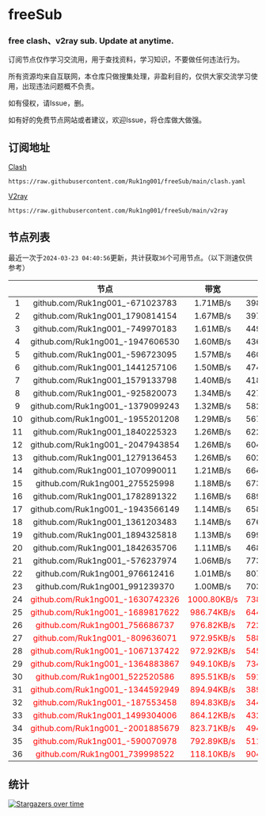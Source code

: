 # freeSub
### free clash、v2ray sub. Update at anytime.

订阅节点仅作学习交流用，用于查找资料，学习知识，不要做任何违法行为。

所有资源均来自互联网，本仓库只做搜集处理，非盈利目的，仅供大家交流学习使用，出现违法问题概不负责。

如有侵权，请Issue，删。

如有好的免费节点网站或者建议，欢迎Issue，将仓库做大做强。

## 订阅地址
[Clash](https://raw.githubusercontent.com/Ruk1ng001/freeSub/main/clash.yaml)
```
https://raw.githubusercontent.com/Ruk1ng001/freeSub/main/clash.yaml
```
[V2ray](https://raw.githubusercontent.com/Ruk1ng001/freeSub/main/v2ray)
```
https://raw.githubusercontent.com/Ruk1ng001/freeSub/main/v2ray
```

## 节点列表

最近一次于`2024-03-23 04:40:56`更新，共计获取`36`个可用节点。（以下测速仅供参考）

|  | 节点 | 带宽 | 延迟 |
|:-:|:--:|:--:|:--:|
 | 1 | github.com/Ruk1ng001_-671023783 | 1.71MB/s | 398.00ms |
 | 2 | github.com/Ruk1ng001_1790814154 | 1.67MB/s | 397.00ms |
 | 3 | github.com/Ruk1ng001_-749970183 | 1.61MB/s | 449.00ms |
 | 4 | github.com/Ruk1ng001_-1947606530 | 1.60MB/s | 436.00ms |
 | 5 | github.com/Ruk1ng001_-596723095 | 1.57MB/s | 460.00ms |
 | 6 | github.com/Ruk1ng001_1441257106 | 1.50MB/s | 474.00ms |
 | 7 | github.com/Ruk1ng001_1579133798 | 1.40MB/s | 418.00ms |
 | 8 | github.com/Ruk1ng001_-925820073 | 1.34MB/s | 427.00ms |
 | 9 | github.com/Ruk1ng001_-1379099243 | 1.32MB/s | 582.00ms |
 | 10 | github.com/Ruk1ng001_-1955201208 | 1.29MB/s | 567.00ms |
 | 11 | github.com/Ruk1ng001_1840225323 | 1.26MB/s | 622.00ms |
 | 12 | github.com/Ruk1ng001_-2047943854 | 1.26MB/s | 604.00ms |
 | 13 | github.com/Ruk1ng001_1279136453 | 1.26MB/s | 602.00ms |
 | 14 | github.com/Ruk1ng001_1070990011 | 1.21MB/s | 664.00ms |
 | 15 | github.com/Ruk1ng001_275525998 | 1.18MB/s | 673.00ms |
 | 16 | github.com/Ruk1ng001_1782891322 | 1.16MB/s | 689.00ms |
 | 17 | github.com/Ruk1ng001_-1943566149 | 1.14MB/s | 658.00ms |
 | 18 | github.com/Ruk1ng001_1361203483 | 1.14MB/s | 676.00ms |
 | 19 | github.com/Ruk1ng001_1894325818 | 1.13MB/s | 699.00ms |
 | 20 | github.com/Ruk1ng001_1842635706 | 1.11MB/s | 468.00ms |
 | 21 | github.com/Ruk1ng001_-576237974 | 1.06MB/s | 773.00ms |
 | 22 | github.com/Ruk1ng001_976612416 | 1.01MB/s | 807.00ms |
 | 23 | github.com/Ruk1ng001_991239370 | 1.00MB/s | 703.00ms |
 | 24 | <font color=red>github.com/Ruk1ng001_-1630742326</font> | <font color=red>1000.80KB/s</font> | <font color=red>738.00ms</font> |
 | 25 | <font color=red>github.com/Ruk1ng001_-1689817622</font> | <font color=red>986.74KB/s</font> | <font color=red>644.00ms</font> |
 | 26 | <font color=red>github.com/Ruk1ng001_756686737</font> | <font color=red>976.82KB/s</font> | <font color=red>722.00ms</font> |
 | 27 | <font color=red>github.com/Ruk1ng001_-809636071</font> | <font color=red>972.95KB/s</font> | <font color=red>588.00ms</font> |
 | 28 | <font color=red>github.com/Ruk1ng001_-1067137422</font> | <font color=red>972.92KB/s</font> | <font color=red>545.00ms</font> |
 | 29 | <font color=red>github.com/Ruk1ng001_-1364883867</font> | <font color=red>949.10KB/s</font> | <font color=red>734.00ms</font> |
 | 30 | <font color=red>github.com/Ruk1ng001_522520586</font> | <font color=red>895.51KB/s</font> | <font color=red>591.00ms</font> |
 | 31 | <font color=red>github.com/Ruk1ng001_-1344592949</font> | <font color=red>894.94KB/s</font> | <font color=red>389.00ms</font> |
 | 32 | <font color=red>github.com/Ruk1ng001_-187553458</font> | <font color=red>894.83KB/s</font> | <font color=red>344.00ms</font> |
 | 33 | <font color=red>github.com/Ruk1ng001_1499304006</font> | <font color=red>864.12KB/s</font> | <font color=red>432.00ms</font> |
 | 34 | <font color=red>github.com/Ruk1ng001_-2001885679</font> | <font color=red>823.71KB/s</font> | <font color=red>494.00ms</font> |
 | 35 | <font color=red>github.com/Ruk1ng001_-590070978</font> | <font color=red>792.89KB/s</font> | <font color=red>511.00ms</font> |
 | 36 | <font color=red>github.com/Ruk1ng001_739998522</font> | <font color=red>118.10KB/s</font> | <font color=red>904.00ms</font> |


## 统计

[![Stargazers over time](https://starchart.cc/Ruk1ng001/freeSub.svg)](https://starchart.cc/Ruk1ng001/freeSub)